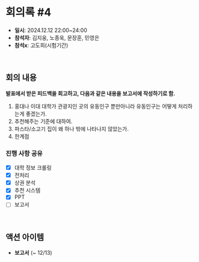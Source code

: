 # 회의록 #4
- **일시**: 2024.12.12 22:00~24:00
- **참석자**: 김지웅, 노종욱, 문장훈, 민영은
- **참석x**: 고도희(시험기간)

<br>

## 회의 내용
**발표에서 받은 피드백을 회고하고, 다음과 같은 내용을 보고서에 작성하기로 함.**

1. 홍대나 이대 대학가 관광지인 곳의 유동인구 뿐만아니라 유동인구는 어떻게 처리하는게 좋겠는가.
3. 추천해주는 기준에 대하여.
4. 파스타/소고기 집이 왜 하나 밖에 나타나지 않았는가.
5. 한계점

### 진행 사항 공유

- [x] 대학 정보 크롤링
- [x] 전처리
- [x] 상권 분석
- [x] 추천 시스템
- [x] PPT
- [ ] 보고서

<br>

## 액션 아이템
- **보고서** (~ 12/13)
<br>

